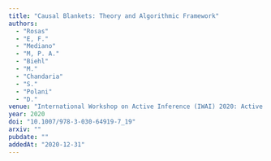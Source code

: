 ```yaml
---
title: "Causal Blankets: Theory and Algorithmic Framework"
authors:
  - "Rosas"
  - "E, F."
  - "Mediano"
  - "M, P. A."
  - "Biehl"
  - "M."
  - "Chandaria"
  - "S."
  - "Polani"
  - "D."
venue: "International Workshop on Active Inference (IWAI) 2020: Active Inference, 187-198"
year: 2020
doi: "10.1007/978-3-030-64919-7_19"
arxiv: ""
pubdate: ""
addedAt: "2020-12-31"
---
```

